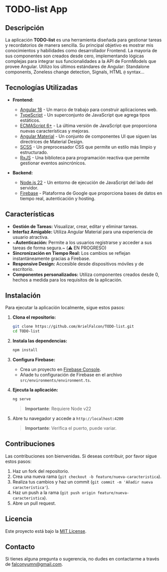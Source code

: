 # TODO-list App

## Descripción

La aplicación **TODO-list** es una herramienta diseñada para gestionar tareas y recordatorios de manera sencilla. Su principal objetivo es mostrar mis conocimientos y habilidades como desarrollador Frontend. La mayoria de sus componentes son creados desde cero, implementando lógicas complejas para integrar sus funcionalidades a la API de FormModels que provee Angular. Utilizo los últimos estándares de Angular: Standalone components, Zoneless change detection, Signals, HTML ```@``` syntax...

## Tecnologías Utilizadas

- **Frontend:**
  - [Angular 18](https://angular.io/) - Un marco de trabajo para construir aplicaciones web.
  - [TypeScript](https://www.typescriptlang.org/) - Un superconjunto de JavaScript que agrega tipos estáticos.
  - [ECMAScript 6+](https://www.ecma-international.org/ecma-262/6.0/) - La última versión de JavaScript que proporciona nuevas características y mejoras.
  - [Angular Material](https://material.angular.io/) - Un conjunto de componentes UI que siguen las directrices de Material Design.
  - [SCSS](https://sass-lang.com/) - Un preprocesador CSS que permite un estilo más limpio y estructurado.
  - [RxJS](https://rxjs.dev/) - Una biblioteca para programación reactiva que permite gestionar eventos asincrónicos.

- **Backend:**
  - [Node.js 22](https://nodejs.org/) - Un entorno de ejecución de JavaScript del lado del servidor.
  - [Firebase](https://firebase.google.com/) - Plataforma de Google que proporciona bases de datos en tiempo real, autenticación y hosting.

## Características

- **Gestión de Tareas:** Visualizar, crear, editar y eliminar tareas.
- **Interfaz Amigable:** Utiliza Angular Material para una experiencia de usuario atractiva.
- ~**Autenticación:** Permite a los usuarios registrarse y acceder a sus tareas de forma segura.~ (⚠️ EN PROGRESO)
- **Sincronización en Tiempo Real:** Los cambios se reflejan instantáneamente gracias a Firebase.
- **Responsive Design:** Accesible desde dispositivos móviles y de escritorio.
- **Componentes personalizados:** Utiliza componentes creados desde 0, hechos a medida para los requisitos de la aplicación.

## Instalación

Para ejecutar la aplicación localmente, sigue estos pasos:

1. **Clona el repositorio:**
   ```bash
   git clone https://github.com/ArielFalcon/TODO-list.git
   cd TODO-list
   ```

2. **Instala las dependencias:**
   ```bash
   npm install
   ```

3. **Configura Firebase:**
   - Crea un proyecto en [Firebase Console](https://console.firebase.google.com/).
   - Añade tu configuración de Firebase en el archivo `src/environments/environment.ts`.

4. **Ejecuta la aplicación:**
   ```bash
   ng serve
   ```
   > **Importante**: Requiere Node v22

5. Abre tu navegador y accede a `http://localhost:4200`
    > **Importante**: Verifica el puerto, puede variar.


## Contribuciones

Las contribuciones son bienvenidas. Si deseas contribuir, por favor sigue estos pasos:

1. Haz un fork del repositorio.
2. Crea una nueva rama (`git checkout -b feature/nueva-caracteristica`).
3. Realiza tus cambios y haz un commit (`git commit -m 'Añadir nueva característica'`).
4. Haz un push a la rama (`git push origin feature/nueva-caracteristica`).
5. Abre un pull request.

## Licencia

Este proyecto está bajo la [MIT License](LICENSE).

## Contacto

Si tienes alguna pregunta o sugerencia, no dudes en contactarme a través de [falconyumn@gmail.com](mailto:tu-email@ejemplo.com).

